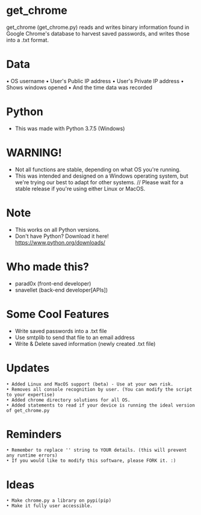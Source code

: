 # get_chrome
get_chrome (get_chrome.py) reads and writes binary information found in Google Chrome's database to harvest saved passwords, and writes those into a .txt format.
# Data
• OS username
• User's Public IP address
• User's Private IP address
• Shows windows opened
• And the time data was recorded

# Python
*  This was made with Python 3.7.5 (Windows)

# WARNING!
* Not all functions are stable, depending on what OS you're running.
*  This was intended and designed on a Windows operating system, but we're trying our best to adapt for other systems.
// Please wait for a stable release if you're using either Linux or MacOS.

# Note
  * This works on all Python versions.
  * Don't have Python? Download it here! https://www.python.org/downloads/
  
# Who made this?
* parad0x (front-end developer)
* snavellet (back-end developer[APIs]) 

# Some Cool Features
  - Write saved passwords into a .txt file
  - Use smtplib to send that file to an email address
  - Write & Delete saved information (newly created .txt file)
# Updates
    • Added Linux and MacOS support (beta) - Use at your own risk.
    • Removes all console recognition by user. (You can modify the script to your expertise)
    • Added chrome directory solutions for all OS.
    • Added statements to read if your device is running the ideal version of get_chrome.py
    
# Reminders
    • Remember to replace '' string to YOUR details. (this will prevent any runtime errors)
    • If you would like to modify this software, please FORK it. :)    
    
# Ideas
    • Make chrome.py a library on pypi(pip)
    • Make it fully user accessible.
